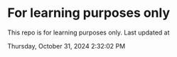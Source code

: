 # For learning purposes only
This repo is for learning purposes only.
Last updated at

Thursday, October 31, 2024 2:32:02 PM


